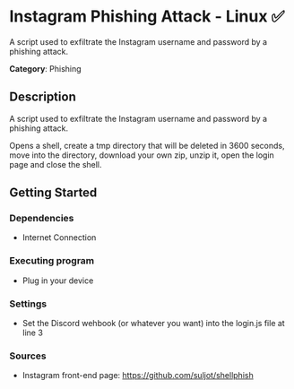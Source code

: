 # Instagram Phishing Attack - Linux ✅

A script used to exfiltrate the Instagram username and password by a phishing attack.

**Category**: Phishing

## Description

A script used to exfiltrate the Instagram username and password by a phishing attack.

Opens a shell, create a tmp directory that will be deleted in 3600 seconds, move into the directory, download your own zip, unzip it, open the login page and close the shell.

## Getting Started

### Dependencies

* Internet Connection

### Executing program

* Plug in your device

### Settings

* Set the Discord wehbook (or whatever you want) into the login.js file at line 3

### Sources

* Instagram front-end page: https://github.com/suljot/shellphish